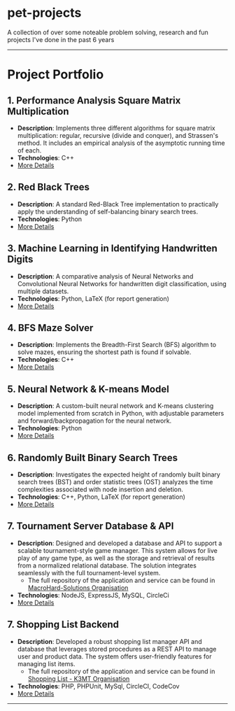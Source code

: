 # pet-projects
A collection of over some noteable problem solving, research and fun projects I've done in the past 6 years

___

# Project Portfolio

## 1. **Performance Analysis Square Matrix Multiplication**
   - **Description**: Implements three different algorithms for square matrix multiplication: regular, recursive (divide and conquer), and Strassen's method. It includes an empirical analysis of the asymptotic running time of each.
   - **Technologies**: C++
   - [More Details](./Performance-Analysis-Square-Matrix-Multiplication/README.md)

## 2. **Red Black Trees**
   - **Description**: A standard Red-Black Tree implementation to practically apply the understanding of self-balancing binary search trees.
   - **Technologies**: Python
   - [More Details](./Red-Black-Trees/README.md)

## 3. **Machine Learning in Identifying Handwritten Digits**
   - **Description**: A comparative analysis of Neural Networks and Convolutional Neural Networks for handwritten digit classification, using multiple datasets.
   - **Technologies**: Python, LaTeX (for report generation)
   - [More Details](./ML-Handwritten-Digits/README.md)

## 4. **BFS Maze Solver**
   - **Description**: Implements the Breadth-First Search (BFS) algorithm to solve mazes, ensuring the shortest path is found if solvable.
   - **Technologies**: C++
   - [More Details](./BFS-Maze-Solver/README.md)

## 5. **Neural Network & K-means Model**
   - **Description**: A custom-built neural network and K-means clustering model implemented from scratch in Python, with adjustable parameters and forward/backpropagation for the neural network.
   - **Technologies**: Python
   - [More Details](./Neural-Network-Kmeans/README.md)

## 6. **Randomly Built Binary Search Trees**
   - **Description**: Investigates the expected height of randomly built binary search trees (BST) and order statistic trees (OST) analyzes the time complexities associated with node insertion and deletion.
   - **Technologies**: C++, Python, LaTeX (for report generation)
   - [More Details](./Binary-Search-And-Order-Statistic-Trees/README.md)

## 7. **Tournament Server Database & API**
   - **Description**: Designed and developed a database and API to support a scalable tournament-style game manager. This system allows for live play of any game type, as well as the storage and retrieval of results from a normalized relational database. The solution integrates seamlessly with the full tournament-level system. 
     - The full repository of the application and service can be found in [MacroHard-Solutions Organisation](https://github.com/MacroHard-Solutions/tournament-server/tree/database)
   - **Technologies**: NodeJS, ExpressJS, MySQL, CircleCi
   - [More Details](./Tournament-Server-Backend/README.md)

## 7. **Shopping List Backend**
   - **Description**: Developed a robust shopping list manager API and database that leverages stored procedures as a REST API to manage user and product data. The system offers user-friendly features for managing list items. 
     - The full repository of the application and service can be found in [Shopping List - K3MT Organisation](https://github.com/K3MT/ShoppingList/tree/main-backend)
   - **Technologies**: PHP, PHPUnit, MySql, CircleCI, CodeCov
   - [More Details](./Shopping-List-Backend/README.md)

---
